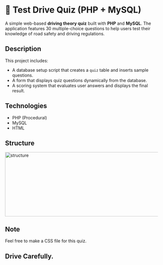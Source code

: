 # 🚗 Test Drive Quiz (PHP + MySQL)

A simple web-based **driving theory quiz** built with **PHP** and **MySQL**. The application features 30 multiple-choice questions to help users test their knowledge of road safety and driving regulations.

##  Description

This project includes:
- A database setup script that creates a `quiz` table and inserts sample questions.
- A form that displays quiz questions dynamically from the database.
- A scoring system that evaluates user answers and displays the final result.

##  Technologies 

- PHP (Procedural)
- MySQL
- HTML

## Structure

<img width="801" height="212" alt="structure" src="https://github.com/user-attachments/assets/96bbbea3-102a-47cc-93e0-c6739ae39904" />

## Note 
Feel free to make a CSS file for this quiz.

## Drive Carefully.
